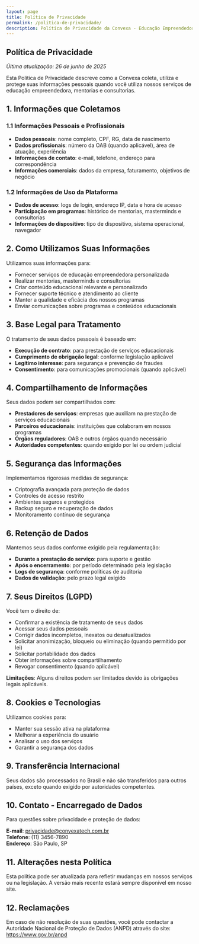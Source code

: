 ```yaml
---
layout: page
title: Política de Privacidade
permalink: /politica-de-privacidade/
description: Política de Privacidade da Convexa - Educação Empreendedora.
---
```


## Política de Privacidade

*Última atualização: 26 de junho de 2025*

Esta Política de Privacidade descreve como a Convexa coleta, utiliza e protege suas informações pessoais quando você utiliza nossos serviços de educação empreendedora, mentorias e consultorias.

## 1. Informações que Coletamos

### 1.1 Informações Pessoais e Profissionais

- **Dados pessoais**: nome completo, CPF, RG, data de nascimento
- **Dados profissionais**: número da OAB (quando aplicável), área de atuação, experiência
- **Informações de contato**: e-mail, telefone, endereço para correspondência
- **Informações comerciais**: dados da empresa, faturamento, objetivos de negócio

### 1.2 Informações de Uso da Plataforma

- **Dados de acesso**: logs de login, endereço IP, data e hora de acesso
- **Participação em programas**: histórico de mentorias, masterminds e consultorias
- **Informações do dispositivo**: tipo de dispositivo, sistema operacional, navegador

## 2. Como Utilizamos Suas Informações

Utilizamos suas informações para:

- Fornecer serviços de educação empreendedora personalizada
- Realizar mentorias, masterminds e consultorias
- Criar conteúdo educacional relevante e personalizado
- Fornecer suporte técnico e atendimento ao cliente
- Manter a qualidade e eficácia dos nossos programas
- Enviar comunicações sobre programas e conteúdos educacionais

## 3. Base Legal para Tratamento

O tratamento de seus dados pessoais é baseado em:

- **Execução de contrato**: para prestação de serviços educacionais
- **Cumprimento de obrigação legal**: conforme legislação aplicável
- **Legítimo interesse**: para segurança e prevenção de fraudes
- **Consentimento**: para comunicações promocionais (quando aplicável)

## 4. Compartilhamento de Informações

Seus dados podem ser compartilhados com:

- **Prestadores de serviços**: empresas que auxiliam na prestação de serviços educacionais
- **Parceiros educacionais**: instituições que colaboram em nossos programas
- **Órgãos reguladores**: OAB e outros órgãos quando necessário
- **Autoridades competentes**: quando exigido por lei ou ordem judicial

## 5. Segurança das Informações

Implementamos rigorosas medidas de segurança:

- Criptografia avançada para proteção de dados
- Controles de acesso restrito
- Ambientes seguros e protegidos
- Backup seguro e recuperação de dados
- Monitoramento contínuo de segurança

## 6. Retenção de Dados

Mantemos seus dados conforme exigido pela regulamentação:

- **Durante a prestação do serviço**: para suporte e gestão
- **Após o encerramento**: por período determinado pela legislação
- **Logs de segurança**: conforme políticas de auditoria
- **Dados de validação**: pelo prazo legal exigido

## 7. Seus Direitos (LGPD)

Você tem o direito de:

- Confirmar a existência de tratamento de seus dados
- Acessar seus dados pessoais
- Corrigir dados incompletos, inexatos ou desatualizados
- Solicitar anonimização, bloqueio ou eliminação (quando permitido por lei)
- Solicitar portabilidade dos dados
- Obter informações sobre compartilhamento
- Revogar consentimento (quando aplicável)

**Limitações**: Alguns direitos podem ser limitados devido às obrigações legais aplicáveis.

## 8. Cookies e Tecnologias

Utilizamos cookies para:

- Manter sua sessão ativa na plataforma
- Melhorar a experiência do usuário
- Analisar o uso dos serviços
- Garantir a segurança dos dados

## 9. Transferência Internacional

Seus dados são processados no Brasil e não são transferidos para outros países, exceto quando exigido por autoridades competentes.

## 10. Contato - Encarregado de Dados

Para questões sobre privacidade e proteção de dados:

**E-mail**: privacidade@convexatech.com.br  
**Telefone**: (11) 3456-7890  
**Endereço**: São Paulo, SP  

## 11. Alterações nesta Política

Esta política pode ser atualizada para refletir mudanças em nossos serviços ou na legislação. A versão mais recente estará sempre disponível em nosso site.

## 12. Reclamações

Em caso de não resolução de suas questões, você pode contactar a Autoridade Nacional de Proteção de Dados (ANPD) através do site: https://www.gov.br/anpd